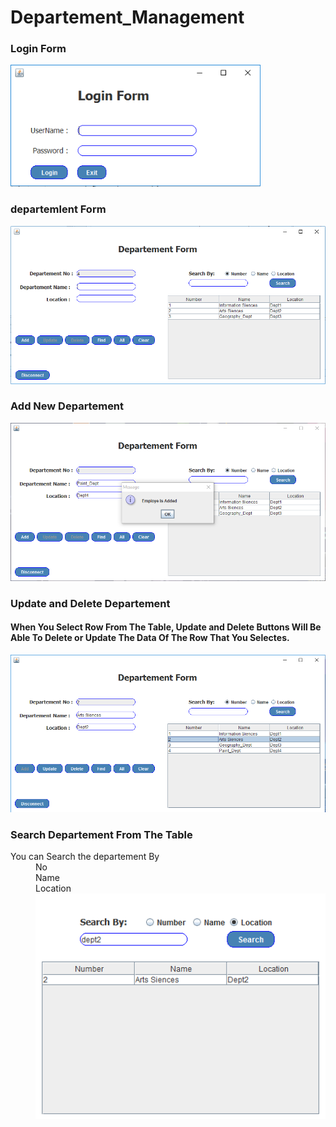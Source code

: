 # Departement_Management

<h3>Login Form</h3>
<img src = "images/Login.PNG" width="400">
<br>
<h3>departemlent Form </h3>
<img src = "images/Form.PNG" width="600">
<br>
<h3>Add New Departement</h3>
<img src = "images/add_dept.PNG" width="600">
<br>
<h3>Update and Delete Departement</h3>
<h4> When You Select Row From The Table, Update and Delete Buttons Will Be Able To Delete or Update The Data Of The Row That You Selectes. </h4>
<img src = "images/update.PNG" width="600">
<br>
<h3>Search Departement From The Table</h3>
<dl>
  <dt> You can Search the departement By
  <dd> No
  <dd> Name
  <dd> Location
<br>
<img src = "images/search.PNG" width="600">
